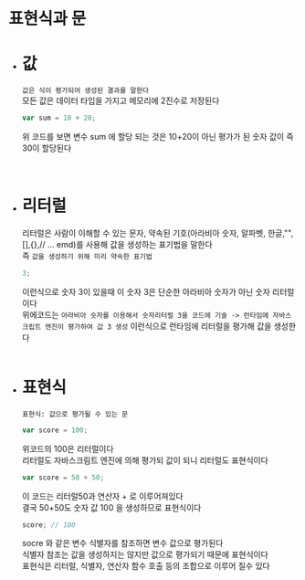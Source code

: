 # 표현식과 문

- # 값

  `값은 식이 평가되어 생성된 결과를 말한다`  
  모든 값은 데이터 타입을 가지고 메모리에 2진수로 저장된다

  ```js
  var sum = 10 + 20;
  ```

  위 코드를 보면 변수 sum 에 할당 되는 것은 10+20이 아닌 평가가 된 숫자 값이 즉 30이 할당된다

    <br>

- # 리터럴

  리터럴은 사람이 이해할 수 있는 문자, 약속된 기호(아라비아 숫자, 알파벳, 한글,"",[],{},// ... emd)를 사용해 값을 생성하는 표기법을 말한다  
  즉 `값을 생성하기 위해 미리 약속한 표기법`

  ```js
  3;
  ```

  이런식으로 숫자 3이 있을때 이 숫자 3은 단순한 아라비아 숫자가 아닌 숫자 리터럴이다  
  위에코드는 `아라비아 숫자를 이용해서 숫자리터럴 3을 코드에 기술 -> 런타임에 자바스크립트 엔진이 평가하여 값 3 생성` 이런식으로 런타임에 리터럴을 평가해 값을 생성한다  
  <br>

- # 표현식
  `표현식: 값으로 평가될 수 있는 문`
  ```js
  var score = 100;
  ```
  위코드의 100은 리터럴이다  
  리터럴도 자바스크림트 엔진에 의해 평가되 값이 되니 리터럴도 표현식이다
  ```js
  var score = 50 + 50;
  ```
  이 코드는 리터럴50과 연산자 + 로 이루어져있다  
  결국 50+50도 숫자 값 100 을 생성하므로 표현식이다
  ```js
  score; // 100
  ```
  socre 와 같은 변수 식별자를 참조하면 변수 값으로 평가된다  
  식별자 참조는 값을 생성하지는 않지만 값으로 평가되기 때문에 표현식이다  
  표현식은 리터럴, 식별자, 연산자 함수 호출 등의 조합으로 이루어 질수 있다

